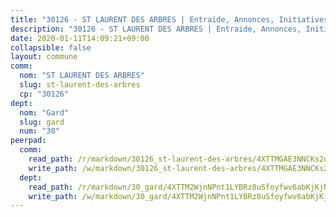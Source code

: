 ```yaml
---
title: "30126 - ST LAURENT DES ARBRES | Entraide, Annonces, Initiatives"
description: "30126 - ST LAURENT DES ARBRES | Entraide, Annonces, Initiatives"
date: 2020-01-11T14:09:21+09:00
collapsible: false
layout: commune
comm:
  nom: "ST LAURENT DES ARBRES"
  slug: st-laurent-des-arbres
  cp: "30126"
dept:
  nom: "Gard"
  slug: gard
  num: "30"
peerpad:
  comm:
    read_path: /r/markdown/30126_st-laurent-des-arbres/4XTTMGAE3NNCKs2dqhDYJRBjzJV3KcfBK5Ab7hdyAytZKoNR7
    write_path: /w/markdown/30126_st-laurent-des-arbres/4XTTMGAE3NNCKs2dqhDYJRBjzJV3KcfBK5Ab7hdyAytZKoNR7-K3TgUJ2cZga5VJYmaqQZ76U3oFcmSQQfKFciRtkJDY9yrquhgLpsYU7CLF1vdFeVfuQQz8WQdEBjbgavCoCUK57f5yvcCMPP2pKneZ9m6Aq7errB3Pg3BK66sU6wnGsh5oE136XB
  dept:
    read_path: /r/markdown/30_gard/4XTTM2WjnNPnt1LYBRz8uSfoyfwv6abKjKjNdBGxuvymmgvkj
    write_path: /w/markdown/30_gard/4XTTM2WjnNPnt1LYBRz8uSfoyfwv6abKjKjNdBGxuvymmgvkj-K3TgUpCvFefN2LRJ7huXqVovWWqmjJgEMWkVs9s4fhfrGjyZZK9z4gxyddycCKs6S9BWFUcJqqZYCKuxj79SWNiGiob7Xchr25rMmkVQhAFrAwBxAqY3T99GTsQfKxLrXrnx3pGK
---
```



